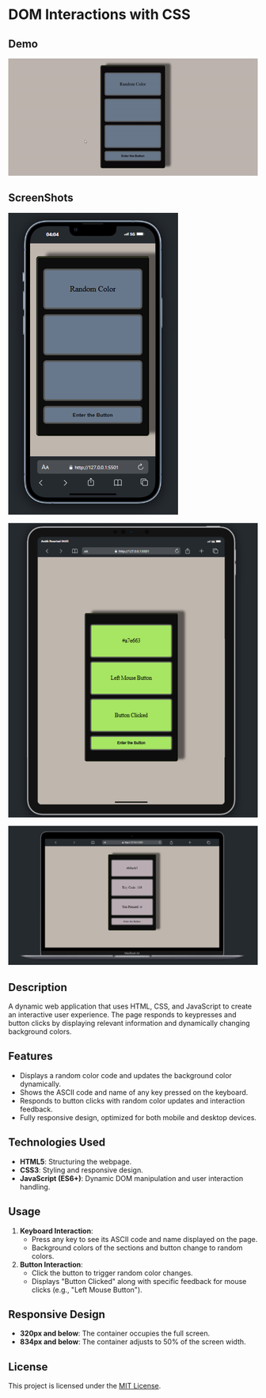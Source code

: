 # DOM Interactions with CSS

## Demo

![Demo of the Project](./img/demo.gif)

## ScreenShots

![Uygulama Ekran Görüntüsü](./img/screenshot1.png)

![Uygulama Ekran Görüntüsü](./img/screenshot2.png)

![Uygulama Ekran Görüntüsü](./img/screenshot3.png)

## Description

A dynamic web application that uses HTML, CSS, and JavaScript to create an interactive user experience. The page responds to keypresses and button clicks by displaying relevant information and dynamically changing background colors.

## Features

- Displays a random color code and updates the background color dynamically.
- Shows the ASCII code and name of any key pressed on the keyboard.
- Responds to button clicks with random color updates and interaction feedback.
- Fully responsive design, optimized for both mobile and desktop devices.

## Technologies Used

- **HTML5**: Structuring the webpage.
- **CSS3**: Styling and responsive design.
- **JavaScript (ES6+)**: Dynamic DOM manipulation and user interaction handling.

## Usage

1. **Keyboard Interaction**:
   - Press any key to see its ASCII code and name displayed on the page.
   - Background colors of the sections and button change to random colors.
2. **Button Interaction**:
   - Click the button to trigger random color changes.
   - Displays "Button Clicked" along with specific feedback for mouse clicks (e.g., "Left Mouse Button").

## Responsive Design

- **320px and below**: The container occupies the full screen.
- **834px and below**: The container adjusts to 50% of the screen width.

## License

This project is licensed under the [MIT License](LICENSE).
